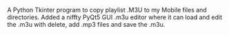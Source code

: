 A Python Tkinter program to copy playlist .M3U to my Mobile files and directories. Added a niffty PyQt5 GUI .m3u editor where it can load and edit the .m3u with delete, add .mp3 files and save the .m3u.
